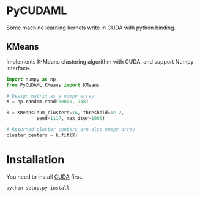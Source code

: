 PyCUDAML
===

Some machine learning kernels write in CUDA with python binding.

KMeans
---

Implements K-Means clustering algorithm with CUDA, and support Numpy interface.
```python
import numpy as np
from PyCUDAML.KMeans import KMeans

# Design matrix as a numpy array.
X = np.random.rand(60000, 748)

k = KMeans(num_clusters=16, threshold=1e-2,
           seed=1117, max_iter=1000)

# Returned cluster centers are also numpy array.
cluster_centers = k.fit(X)
```

Installation
===
You need to install [CUDA](http://www.nvidia.com/object/cuda_home_new.html) first.

```bash
python setup.py install
```
